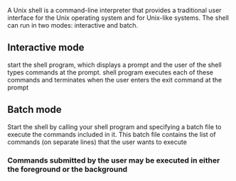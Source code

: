 A Unix shell is a command-line interpreter that provides a traditional user interface for the Unix
operating system and for Unix-like systems. The shell can run in two modes: interactive and batch.

## Interactive mode

start the shell program, which displays a prompt and the user of the shell types commands at the prompt. shell program executes each of these commands and terminates when the user enters the exit command at the prompt

## Batch mode

Start the shell by calling your shell program and specifying a batch file to execute the
commands included in it. This batch file contains the list of commands (on separate lines) that the
user wants to execute


### Commands submitted by the user may be executed in either the foreground or the background
